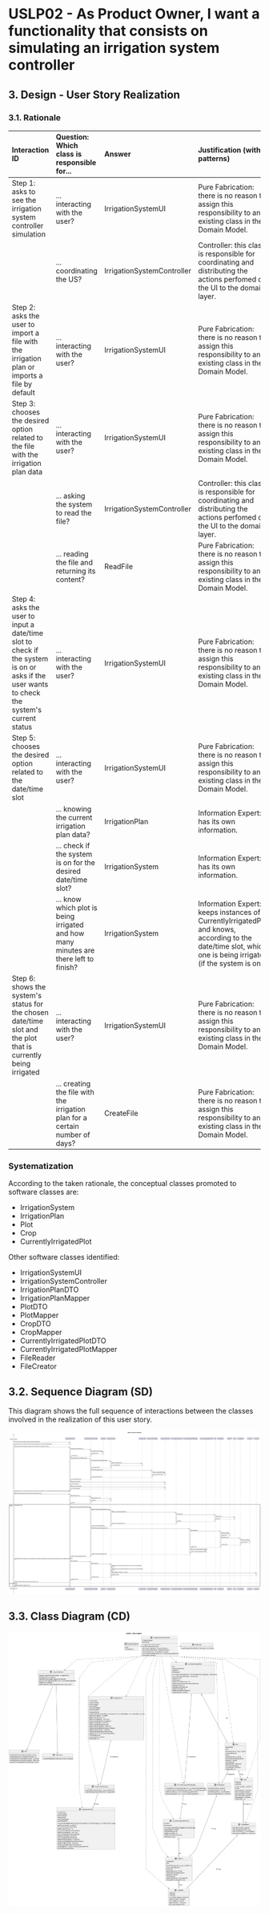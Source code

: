# USLP02 - As Product Owner, I want a functionality that consists on simulating an irrigation system controller

## 3. Design - User Story Realization 

### 3.1. Rationale

| Interaction ID                                                                                                                              | Question: Which class is responsible for...                                           | Answer                     | Justification (with patterns)                                                                                                                                 |
|:--------------------------------------------------------------------------------------------------------------------------------------------|:--------------------------------------------------------------------------------------|:---------------------------|:--------------------------------------------------------------------------------------------------------------------------------------------------------------|
| Step 1: asks to see the irrigation system controller simulation                                                                             | ... interacting with the user?                                                        | IrrigationSystemUI         | Pure Fabrication: there is no reason to assign this responsibility to any existing class in the Domain Model.                                                 |
|                                                                                                                                             | ... coordinating the US?                                                              | IrrigationSystemController | Controller: this class is responsible for coordinating and distributing the actions perfomed on the UI to the domain layer.                                   |
| Step 2: asks the user to import a file with the irrigation plan or imports a file by default                                                | ... interacting with the user?                                                        | IrrigationSystemUI         | Pure Fabrication: there is no reason to assign this responsibility to any existing class in the Domain Model.                                                 |
| Step 3: chooses the desired option related to the file with the irrigation plan data                                                        | ... interacting with the user?                                                        | IrrigationSystemUI         | Pure Fabrication: there is no reason to assign this responsibility to any existing class in the Domain Model.                                                 |
|                                                                                                                                             | ... asking the system to read the file?                                               | IrrigationSystemController | Controller: this class is responsible for coordinating and distributing the actions perfomed on the UI to the domain layer.                                   |
|                                                                                                                                             | ... reading the file and returning its content?                                       | ReadFile                   | Pure Fabrication: there is no reason to assign this responsibility to any existing class in the Domain Model.                                                 |
| Step 4: asks the user to input a date/time slot to check if the system is on or asks if the user wants to check the system's current status | ... interacting with the user?                                                        | IrrigationSystemUI         | Pure Fabrication: there is no reason to assign this responsibility to any existing class in the Domain Model.                                                 |
| Step 5: chooses the desired option related to the date/time slot                                                                            | ... interacting with the user?                                                        | IrrigationSystemUI         | Pure Fabrication: there is no reason to assign this responsibility to any existing class in the Domain Model.                                                 |
|                                                                                                                                             | ... knowing the current irrigation plan data?                                         | IrrigationPlan             | Information Expert: has its own information.                                                                                                                  |
|                                                                                                                                             | ... check if the system is on for the desired date/time slot?                         | IrrigationSystem           | Information Expert: has its own information.                                                                                                                  |
|                                                                                                                                             | ... know which plot is being irrigated and how many minutes are there left to finish? | IrrigationSystem           | Information Expert: keeps instances of CurrentlyIrrigatedPlot and knows, according to the date/time slot, which one is being irrigated (if the system is on). |
| Step 6: shows the system's status for the chosen date/time slot and the plot that is currently being irrigated                              | ... interacting with the user?                                                        | IrrigationSystemUI         | Pure Fabrication: there is no reason to assign this responsibility to any existing class in the Domain Model.                                                 |
|                                                                                                                                             | ... creating the file with the irrigation plan for a certain number of days?          | CreateFile                 | Pure Fabrication: there is no reason to assign this responsibility to any existing class in the Domain Model.                                                 |

### Systematization ##

According to the taken rationale, the conceptual classes promoted to software classes are: 

 * IrrigationSystem
 * IrrigationPlan
 * Plot
 * Crop
 * CurrentlyIrrigatedPlot

Other software classes identified: 

 * IrrigationSystemUI
 * IrrigationSystemController
 * IrrigationPlanDTO
 * IrrigationPlanMapper
 * PlotDTO
 * PlotMapper
 * CropDTO
 * CropMapper
 * CurrentlyIrrigatedPlotDTO
 * CurrentlyIrrigatedPlotMapper
 * FileReader
 * FileCreator


## 3.2. Sequence Diagram (SD)

This diagram shows the full sequence of interactions between the classes involved in the realization of this user story.

![Sequence Diagram](svg/uslp02-sequence-diagram.svg)

## 3.3. Class Diagram (CD)

![Class Diagram](svg/uslp02-class-diagram.svg)